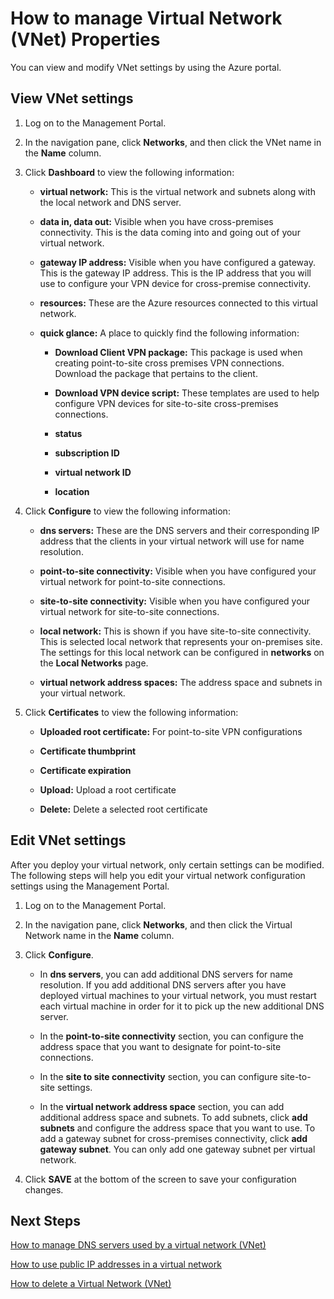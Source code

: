 <properties 
   pageTitle="How to manage Virtual Network (VNet) Properties"
   description="Learn how to view and edit virtual network settings"
   services="virtual-network"
   documentationCenter="na"
   authors="telmosampaio"
   manager="carmonm"
   editor="tysonn" />
<tags 
   ms.service="virtual-network"
   ms.devlang="na"
   ms.topic="article"
   ms.tgt_pltfrm="na"
   ms.workload="infrastructure-services"
   ms.date="12/11/2015"
   ms.author="telmos" />

# How to manage Virtual Network (VNet) Properties
You can view and modify VNet settings by using the Azure portal.

## View VNet settings

1. Log on to the Management Portal.

1. In the navigation pane, click **Networks**, and then click the VNet name in the **Name** column.

1. Click **Dashboard** to view the following information:

    - **virtual network:** This is the virtual network and subnets along with the local network and DNS server.

    - **data in, data out:** Visible when you have cross-premises connectivity. This is the data coming into and going out of your virtual network.

    - **gateway IP address:** Visible when you have configured a gateway. This is the gateway IP address. This is the IP address that you will use to configure your VPN device for cross-premise connectivity.

    - **resources:** These are the Azure resources connected to this virtual network.

    - **quick glance:** A place to quickly find the following information:

        - **Download Client VPN package:** This package is used when creating point-to-site cross premises VPN connections. Download the package that pertains to the client.

        - **Download VPN device script:** These templates are used to help configure VPN devices for site-to-site cross-premises connections.

        - **status**

        - **subscription ID**
        
        - **virtual network ID**
        
        - **location**

1. Click **Configure** to view the following information:

    - **dns servers:** These are the DNS servers and their corresponding IP address that the clients in your virtual network will use for name resolution.

    - **point-to-site connectivity:** Visible when you have configured your virtual network for point-to-site connections.

    - **site-to-site connectivity:** Visible when you have configured your virtual network for site-to-site connections.

    - **local network:** This is shown if you have site-to-site connectivity. This is selected local network that represents your on-premises site. The settings for this local network can be configured in **networks** on the **Local Networks** page.
    
    - **virtual network address spaces:** The address space and subnets in your virtual network.

1. Click **Certificates** to view the following information:

    - **Uploaded root certificate:** For point-to-site VPN configurations
    
    - **Certificate thumbprint**
    
    - **Certificate expiration**
    
    - **Upload:** Upload a root certificate
    
    - **Delete:** Delete a selected root certificate

## Edit VNet settings

After you deploy your virtual network, only certain settings can be modified. The following steps will help you edit your virtual network configuration settings using the Management Portal.

1. Log on to the Management Portal.

1. In the navigation pane, click **Networks**, and then click the Virtual Network name in the **Name** column.

1. Click **Configure**.

    - In **dns servers**, you can add additional DNS servers for name resolution. If you add additional DNS servers after you have deployed virtual machines to your virtual network, you must restart each virtual machine in order for it to pick up the new additional DNS server.
    
    - In the **point-to-site connectivity** section, you can configure the address space that you want to designate for point-to-site connections.
    
    - In the **site to site connectivity** section, you can configure site-to-site settings.
    
    - In the **virtual network address space** section, you can add additional address space and subnets. To add subnets, click **add subnets** and configure the address space that you want to use. To add a gateway subnet for cross-premises connectivity, click **add gateway subnet**. You can only add one gateway subnet per virtual network.

1. Click **SAVE** at the bottom of the screen to save your configuration changes.

## Next Steps

[How to manage DNS servers used by a virtual network (VNet)](../virtual-networks-manage-dns-in-vnet)

[How to use public IP addresses in a virtual network](../virtual-networks-public-ip-within-vnet)

[How to delete a Virtual Network (VNet)](../virtual-networks-delete-vnet) 
